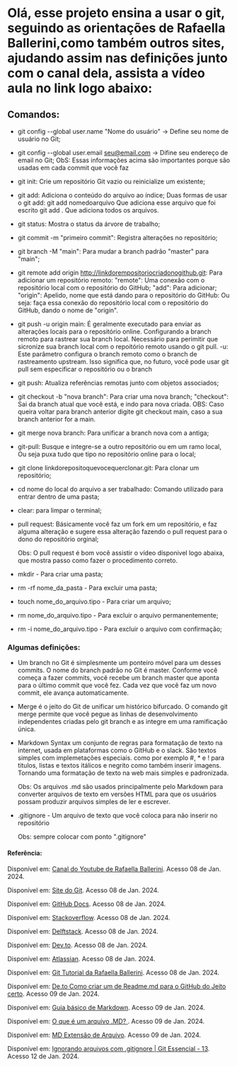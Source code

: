# Olá, esse projeto ensina a usar o git, seguindo as orientações de Rafaella Ballerini,como também outros sites, ajudando assim nas definições junto com o canal dela, assista a vídeo aula no link  logo abaixo:


## Comandos:

* git config --global user.name "Nome do usuário" -> Define seu nome de usuário no Git;
* git config --global user.email seu@email.com -> Difine seu endereço de email no Git;
      ObS: Essas informações acima são importantes porque são usadas em cada commit que você faz
* git init: Crie um repositório Git vazio ou reinicialize um existente;
* git add: Adiciona o conteúdo do arquivo ao índice;
    Duas formas de usar o git add:
     git add nomedoarquivo
      Que adiciona esse arquivo que foi escrito
     git add .
      Que adiciona todos os arquivos.  
* git status: Mostra o status da árvore de trabalho;
* git commit -m "primeiro commit": Registra alterações no repositório;
* git branch -M "main": Para mudar a branch padrão "master" para "main";
* git remote add origin http://linkdorempositoriocriadonogithub.git: Para adicionar um repositório remoto:
    "remote": Uma conexão com o repositório local com o repositório do GitHub;
    "add": Para adicionar;
    "origin": Apelido, nome que está dando para o repositório do GitHub: Ou seja: faça essa conexão do repositório local com o repositório do GitHub, dando o nome de "origin".
* git push -u origin main: É geralmente executado para enviar as alterações locais para o repositório online. Configurando a branch remoto para rastrear sua branch local. Necessário para perimitir que sicronize sua branch local com o repoitório remoto usando o git pull.
    -u: Este parâmetro configura o branch remoto como o branch de rastreamento upstream. Isso significa que, no futuro, você pode usar git pull sem especificar o repositório ou o branch
* git push: Atualiza referências remotas junto com objetos associados;
* git checkout -b "nova branch": Para criar uma nova branch;
    "checkout": Sai da branch atual que você está, e indo para nova criada.
    OBS: Caso queira voltar para branch anterior digite git checkout main, caso a sua branch anterior for a main.
* git merge nova branch: Para unificar a branch nova com a antiga;
* git-pull: Busque e integre-se a outro repositório ou em um ramo local, Ou seja puxa tudo que tipo no repositório online para o local;

* git clone linkdorepositoquevocequerclonar.git: Para clonar um repositório;
* cd nome do local do arquivo a ser trabalhado: Comando utilizado para entrar dentro de uma pasta;
* clear: para limpar o terminal;
* pull request: Básicamente você faz um fork em um repositório, e faz alguma alteração e sugere essa alteração fazendo o pull request para o dono do repositório orginal;

    Obs: O pull request é bom você assistir o vídeo dísponivel logo abaixa, que mostra passo como fazer o procedimento correto.

*   mkdir - Para criar uma pasta;
*   rm -rf nome_da_pasta - Para excluir uma pasta;
*   touch nome_do_arquivo.tipo - Para criar um arquivo;
*   rm nome_do_arquivo.tipo - Para excluir o arquivo permanentemente;
*   rm -i nome_do_arquivo.tipo - Para excluir o arquivo com confirmação;

### Algumas definições:
* Um branch no Git é simplesmente um ponteiro móvel para um desses commits. O nome do branch padrão no Git é master. Conforme você começa a fazer commits, você recebe um branch master que aponta para o último commit que você fez. Cada vez que você faz um novo commit, ele avança automaticamente.

* Merge é o jeito do Git de unificar um histórico bifurcado. O comando git merge permite que você pegue as linhas de desenvolvimento independentes criadas pelo git branch e as integre em uma ramificação única.

* Markdown Syntax um conjunto de regras para formatação de texto na internet, usada em plataformas como o GitHub e o slack. São textos simples com implemetações especiais. como por exemplo #, * e ! para titulos, listas e textos itálicos e negrito como também inserir imagens. Tornando uma formatação de texto na web mais simples e padronizada.


    Obs: Os arquivos .md são usados principalmente pelo Markdown para converter arquivos de texto em versões HTML para que os usuários possam produzir arquivos simples de ler e escrever.

* .gitignore - Um arquivo de texto que você coloca para não inserir no repositório

    Obs: sempre colocar com ponto ".gitignore"

#### Referência:
Disponível em: [Canal do Youtube de Rafaella Ballerini](https://www.youtube.com/watch?v=UBAX-13g8OM&ab_channel=RafaellaBallerini). Acesso 08 de Jan. 2024.

Disponível em: [Site do Git](https://git-scm.com/book/pt-br/v2/Branches-no-Git-Branches-em-poucas-palavras#:~:text=O%20nome%20do%20branch%20padr%C3%A3o,novo%20commit%2C%20ele%20avan%C3%A7a%20automaticamente.&text=O%20branch%20'%60%20master%20'',n%C3%A3o%20%C3%A9%20um%20branch%20especial). Acesso 08 de Jan. 2024.

Disponível em: [GitHub Docs](https://docs.github.com/pt/get-started/using-git/pushing-commits-to-a-remote-repository). Acesso 08 de Jan. 2024.

Disponível em: [Stackoverflow](https://stackoverflow.com/questions/5697750/what-exactly-does-the-u-do-git-push-u-origin-master-vs-git-push-origin-ma). Acesso 08 de Jan. 2024.

Disponível em: [Delftstack](https://www.delftstack.com/howto/git/git-push-origin-master/). Acesso 08 de Jan. 2024.

Disponível em: [Dev.to](https://dev.to/gabriellend/this-one-thing-helped-me-understand-git-commands-940). Acesso 08 de Jan. 2024.

Disponível em: [Atlassian](https://www.atlassian.com/br/git/tutorials/using-branches/git-merge). Acesso 08 de Jan. 2024.

Disponível em: [Git Tutorial da Rafaella Ballerini](https://github.com/rafaballerini/GitTutorial?tab=readme-ov-file). Acesso 08 de Jan. 2024.

Disponível em: [De.to Como criar um de Readme.md para o GitHub do Jeito certo](https://dev.to/guilhermemanzano/como-criar-um-readme-md-para-o-github-do-jeito-certo-2lgg). Acesso 09 de Jan. 2024.

Disponível em: [Guia básico de Markdown](https://docs.pipz.com/central-de-ajuda/learning-center/guia-basico-de-markdown#open). Acesso 09 de Jan. 2024.

Disponível em: [O que é um arquivo .MD?
](https://www.collectiveray.com/pt/extens%C3%A3o-de-arquivo-markdown-md). Acesso 09 de Jan. 2024.

Disponível em: [MD Extensão de Arquivo](https://ficheiros.com.br/extensao/md/). Acesso 09 de Jan. 2024.

Disponível em: [Ignorando arquivos com .gitignore | Git Essencial - 13](https://www.youtube.com/watch?v=2IrEumgH1Zg&ab_channel=BrazilianDev). Acesso 12 de Jan. 2024.
